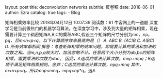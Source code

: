 layout:     post
title:      deconvolution networks 
subtitle:   反卷积
date:       2018-06-01
author:     Ezra
catalog: true
tags:
    - Blog

矩阵相乘效率比较
2018年04月12日 10:07:39
阅读数：61
牛客网上的一道题
深度学习是当前很热门的机器学习算法，在深度学习中，涉及到大量的矩阵相乘，现在需要计算三个稠密矩阵A,B,C的乘积ABC,假设三个矩阵的尺寸分别为m*n，n*p，p*q，且m<n<p<q，以下计算顺序效率最高的是（）
A. ABC            B. (AC)B             C. A(BC)                D. 所有效率都相同
解答：考查矩阵相乘的效率问题，即需要计算的乘法和加法的次数之和。当m,n,p,q较大时，加法忽略不计。任意两个大小分别为a*b,b*c的矩阵相乘，需要乘法的次数为a*b*c。
因此，A选项的乘法计算次数，m*n*p+m*p*q；B选项不满足矩阵相乘规则，舍弃；C选项的乘法计算次数，n*p*q+m*n*q
其中，m<n<p<q。所以m*n*p<m*n*q，m*p*q<n*p*q，选A